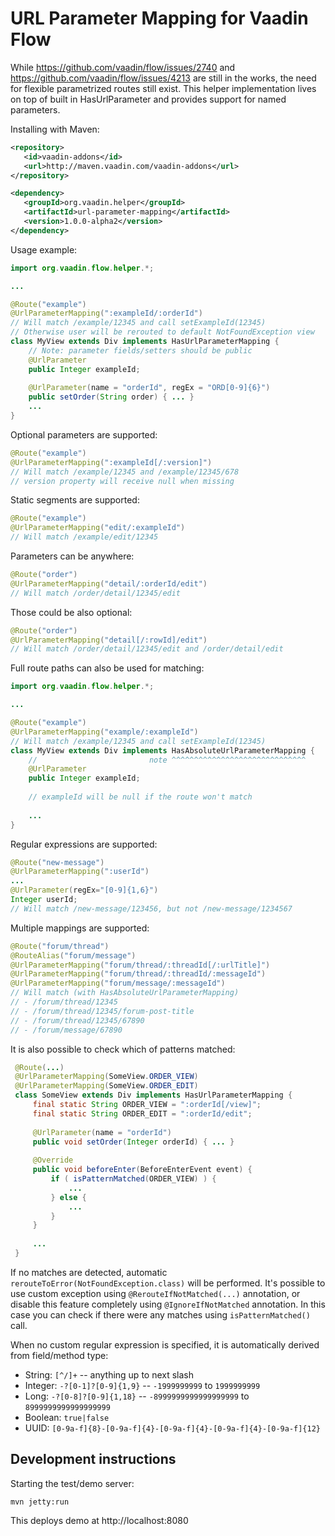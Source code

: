 # URL Parameter Mapping for Vaadin Flow

While https://github.com/vaadin/flow/issues/2740 and 
https://github.com/vaadin/flow/issues/4213 are still in the works, 
the need for flexible parametrized routes still exist. This
helper implementation lives on top of built in HasUrlParameter
and provides support for named parameters.

Installing with Maven:
```xml
<repository>
   <id>vaadin-addons</id>
   <url>http://maven.vaadin.com/vaadin-addons</url>
</repository>
```

```xml
<dependency>
   <groupId>org.vaadin.helper</groupId>
   <artifactId>url-parameter-mapping</artifactId>
   <version>1.0.0-alpha2</version>
</dependency>
```

Usage example:
```java
import org.vaadin.flow.helper.*;

...

@Route("example")
@UrlParameterMapping(":exampleId/:orderId")
// Will match /example/12345 and call setExampleId(12345)
// Otherwise user will be rerouted to default NotFoundException view
class MyView extends Div implements HasUrlParameterMapping {
    // Note: parameter fields/setters should be public    
    @UrlParameter
    public Integer exampleId;
    
    @UrlParameter(name = "orderId", regEx = "ORD[0-9]{6}") 
    public setOrder(String order) { ... }
    ...
}
```  

Optional parameters are supported:
```java
@Route("example")
@UrlParameterMapping(":exampleId[/:version]")
// Will match /example/12345 and /example/12345/678
// version property will receive null when missing 
```

Static segments are supported:
```java
@Route("example")
@UrlParameterMapping("edit/:exampleId")
// Will match /example/edit/12345
```

Parameters can be anywhere:
```java
@Route("order")
@UrlParameterMapping("detail/:orderId/edit")
// Will match /order/detail/12345/edit
```

Those could be also optional:
```java
@Route("order")
@UrlParameterMapping("detail[/:rowId]/edit")
// Will match /order/detail/12345/edit and /order/detail/edit
```

Full route paths can also be used for matching:
```java
import org.vaadin.flow.helper.*;

...

@Route("example")
@UrlParameterMapping("example/:exampleId")
// Will match /example/12345 and call setExampleId(12345)
class MyView extends Div implements HasAbsoluteUrlParameterMapping {
    //                         note ^^^^^^^^^^^^^^^^^^^^^^^^^^^^^^
    @UrlParameter
    public Integer exampleId;
    
    // exampleId will be null if the route won't match
    
    ...
}
```

Regular expressions are supported:
```java
@Route("new-message")
@UrlParameterMapping(":userId")
...
@UrlParameter(regEx="[0-9]{1,6}")
Integer userId;
// Will match /new-message/123456, but not /new-message/1234567
```

Multiple mappings are supported:
```java
@Route("forum/thread")
@RouteAlias("forum/message")
@UrlParameterMapping("forum/thread/:threadId[/:urlTitle]")
@UrlParameterMapping("forum/thread/:threadId/:messageId")
@UrlParameterMapping("forum/message/:messageId")
// Will match (with HasAbsoluteUrlParameterMapping)
// - /forum/thread/12345
// - /forum/thread/12345/forum-post-title
// - /forum/thread/12345/67890
// - /forum/message/67890
```

It is also possible to check which of patterns matched:
```java
 @Route(...)
 @UrlParameterMapping(SomeView.ORDER_VIEW)
 @UrlParameterMapping(SomeView.ORDER_EDIT)
 class SomeView extends Div implements HasUrlParameterMapping {
     final static String ORDER_VIEW = ":orderId[/view]";
     final static String ORDER_EDIT = ":orderId/edit";
 
     @UrlParameter(name = "orderId")
     public void setOrder(Integer orderId) { ... }
 
     @Override
     public void beforeEnter(BeforeEnterEvent event) {
         if ( isPatternMatched(ORDER_VIEW) ) {
             ...
         } else {
             ...
         }
     }
 
     ...
 }
```

If no matches are detected, automatic `rerouteToError(NotFoundException.class)` will
be performed. It's possible to use custom exception using `@RerouteIfNotMatched(...)` 
annotation, or disable this feature completely using `@IgnoreIfNotMatched` annotation.
In this case you can check if there were any matches using `isPatternMatched()` call.

When no custom regular expression is specified, it is automatically derived
from field/method type:
- String: `[^/]+` -- anything up to next slash
- Integer: `-?[0-1]?[0-9]{1,9}` -- `-1999999999` to `1999999999`
- Long: `-?[0-8]?[0-9]{1,18}` -- `-8999999999999999999` to `8999999999999999999`
- Boolean: `true|false`
- UUID: `[0-9a-f]{8}-[0-9a-f]{4}-[0-9a-f]{4}-[0-9a-f]{4}-[0-9a-f]{12}`

## Development instructions

Starting the test/demo server:
```
mvn jetty:run
```

This deploys demo at http://localhost:8080
